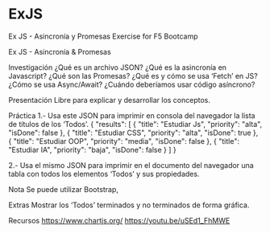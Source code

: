 # ExJS
Ex JS - Asincronía y Promesas Exercise for F5 Bootcamp

Ex JS - Asincronía &amp; Promesas

Investigación
¿Qué es un archivo JSON?
¿Qué es la asincronía en Javascript?
¿Qué son las Promesas?
¿Qué es y cómo se usa ‘Fetch’ en JS?
¿Cómo se usa Async/Await?
¿Cuándo deberíamos usar código asíncrono?

Presentación
Libre para explicar y desarrollar los conceptos.

Práctica
1.- Usa este JSON para imprimir en consola del navegador la lista de títulos de los ‘Todos’.
{
&quot;results&quot;: [
{
&quot;title&quot;: &quot;Estudiar Js&quot;,
&quot;priority&quot;: &quot;alta&quot;,
&quot;isDone&quot;: false
},
{
&quot;title&quot;: &quot;Estudiar CSS&quot;,
&quot;priority&quot;: &quot;alta&quot;,
&quot;isDone&quot;: true
},
{
&quot;title&quot;: &quot;Estudiar OOP&quot;,
&quot;priority&quot;: &quot;media&quot;,
&quot;isDone&quot;: false
},
{
&quot;title&quot;: &quot;Estudiar IA&quot;,
&quot;priority&quot;: &quot;baja&quot;,
&quot;isDone&quot;: false
}
]
}

2.- Usa el mismo JSON para imprimir en el documento del navegador una tabla con todos los
elementos ‘Todos’ y sus propiedades.

Nota
Se puede utilizar Bootstrap,

Extras
Mostrar los ‘Todos’ terminados y no terminados de forma gráfica.

Recursos
https://www.chartjs.org/
https://youtu.be/uSEd1_FhMWE
